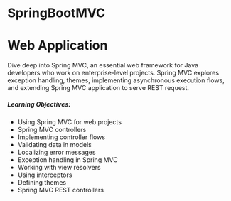 # SpringBootMVC
# Web Application

Dive deep into Spring MVC, an essential web framework for Java developers who work on enterprise-level projects. 
Spring MVC explores exception handling, themes, implementing asynchronous execution flows, and extending Spring MVC application to serve REST request.

##### Learning Objectives:
- Using Spring MVC for web projects
- Spring MVC controllers
- Implementing controller flows
- Validating data in models
- Localizing error messages
- Exception handling in Spring MVC
- Working with view resolvers
- Using interceptors
- Defining themes
- Spring MVC REST controllers
